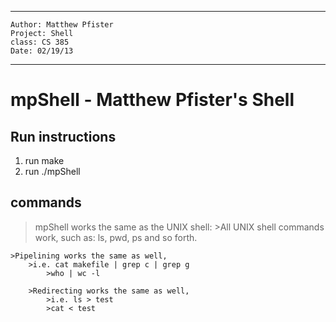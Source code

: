 ***********************************
	Author: Matthew Pfister
	Project: Shell
	class: CS 385
	Date: 02/19/13
************************************


mpShell - Matthew Pfister's Shell
=================================


Run instructions
-----------------
 1) run make
 2) run ./mpShell

commands
--------
 >mpShell works the same as the UNIX shell:
 	>All UNIX shell commands work, such as: ls, pwd, ps and so forth.

	>Pipelining works the same as well, 
		>i.e. cat makefile | grep c | grep g
			>who | wc -l

		>Redirecting works the same as well, 
			>i.e. ls > test
			>cat < test

